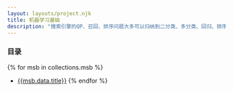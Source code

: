 ```yaml
---
layout: layouts/project.njk
title: 机器学习基础
description: "搜索引擎的QP、召回、排序问题大多可以归纳到二分类、多分类、回归、排序这四类机器学习任务。本章将分别介绍这四类任务，以及常用的模型和训练方法。"
---
```

### 目录
{% for msb in collections.msb %}
- [{{msb.data.title}}]({{msb.url}})
{% endfor %}